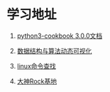 # 学习地址
1. [python3-cookbook 3.0.0文档](https://python3-cookbook.readthedocs.io/zh_CN/latest/)

2. [数据结构与算法动态可视化](https://visualgo.net/zh)

3. [linux命令查找](https://man.linuxde.net)

4. [大神Rock基地](https://github.com/RockTeach/PythonCourse/blob/master/web/flask/restful.md)